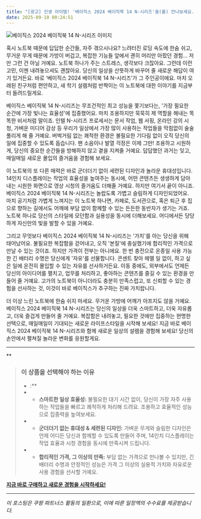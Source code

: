```yaml
---
title: "[광고] 인생 아이템! '베이직스 2024 베이직북 14 N-시리즈'을(를) 만나보세요."
date: 2025-09-10 00:24:51
---
```

![베이직스 2024 베이직북 14 N-시리즈 이미지](https://ads-partners.coupang.com/image1/GZOgloYJ1IBfkTgzGWG6EQpD5w1vIZj_IxG8egxGvIKUdUrAHLJ6VBQnW40rnX9P6mLvNTRmFyoV33qQQeb6j7E3kYMXjarF4JHrGPbFUiwXjJsw7eeJpWJNO6sDOo41f5VrFnrVK4s2S0_X-i2DQUMhEYfJ9Tzschr_9ZP0Dn1E_r0V0c-UuUSKDMhJ2HSKxLyFooEqOxly83QkCGSlNmmT6-LNfOn8JSiYD0vkaIVo95tDf_JfBL5oyFjJSxzZ8JLxOJyuLK2xtlu2LSb2vTUDjS9wRA==)

혹시 노트북 때문에 답답한 순간들, 자주 겪으시나요? 느려터진 로딩 속도에 한숨 쉬고, 무거운 무게 때문에 가방이 버겁고, 복잡한 기능들 앞에서 괜히 머리만 아팠던 경험… 저만 그런 건 아닐 거예요. 노트북 하나가 주는 스트레스, 생각보다 크잖아요. 그런데 이런 고민, 이젠 내려놓으셔도 괜찮아요. 당신의 일상을 산뜻하게 바꾸어 줄 새로운 해답이 여기 있거든요. 바로 ‘베이직스 2024 베이직북 14 N-시리즈’가 그 주인공이에요. 마치 오래된 친구처럼 편안하고, 새 학기 설렘처럼 반짝이는 이 노트북에 대한 이야기를 지금부터 들려드릴게요.

베이직스 베이직북 14 N-시리즈는 무조건적인 최고 성능을 쫓기보다는, '가장 필요한 순간에 가장 빛나는 효율성'에 집중했어요. 마치 조용하지만 묵묵히 제 역할을 해내는 똑똑한 비서처럼 말이죠. 인텔 N-시리즈 프로세서는 문서 작업, 웹 서핑, 온라인 강의 시청, 가벼운 미디어 감상 등 우리가 일상에서 가장 많이 사용하는 작업들을 막힘없이 술술 풀리게 해 줄 거예요. 버벅거림 없는 쾌적한 환경은 불필요한 기다림 없이 오직 당신의 일에 집중할 수 있도록 돕습니다. 팬 소음이나 발열 걱정은 이제 그만! 조용하고 시원하게, 당신의 중요한 순간들을 방해하지 않고 곁을 지켜줄 거예요. 답답했던 과거는 잊고, 매일매일 새로운 몰입의 즐거움을 경험해 보세요.

이 노트북의 또 다른 매력은 바로 군더더기 없이 세련된 디자인과 놀라운 휴대성입니다. 14인치 디스플레이는 작업의 효율성을 높여주는 동시에, 어떤 콘텐츠든 생생하게 담아내는 시원한 화면으로 영상 시청의 즐거움도 더해줄 거예요. 하지만 여기서 끝이 아니죠. 베이직스 2024 베이직북 14 N-시리즈는 놀랍도록 가볍고 슬림하게 디자인되었어요. 마치 공기처럼 가볍게 느껴지는 이 노트북 하나면, 카페로, 도서관으로, 혹은 퇴근 후 집으로 향하는 길에서도 어깨에 부담 없이 함께할 수 있는 든든한 동반자가 생기는 거죠. 노트북 하나로 당신의 스타일에 모던함과 실용성을 동시에 더해보세요. 어디에서든 당당하게 자신만의 빛을 발할 수 있을 거예요.

그리고 무엇보다 베이직스 2024 베이직북 14 N-시리즈는 '가치'를 아는 당신을 위해 태어났어요. 불필요한 복잡함을 걷어내고, 오직 '본질'에 충실했기에 합리적인 가격으로 만날 수 있는 것이죠. 하지만 가격이 전부는 아니에요. 한 번 충전으로 온종일 사용 가능한 긴 배터리 수명은 당신에게 '자유'를 선물합니다. 콘센트 찾아 헤맬 일 없이, 하고 싶은 일에 온전히 몰입할 수 있는 자유를 선사하거든요. 이동 중에도, 외부에서도 언제든 당신의 아이디어를 펼치고, 업무를 처리하고, 좋아하는 콘텐츠를 즐길 수 있는 환경을 만들어 줄 거예요. 고가의 노트북이 아니더라도 충분히 만족스럽고, 또 신뢰할 수 있는 경험을 선사하는 것, 이것이 바로 베이직스가 추구하는 진짜 가치랍니다.

더 이상 느린 노트북에 한숨 쉬지 마세요. 무거운 가방에 어깨가 아프지도 않을 거예요. 베이직스 2024 베이직북 14 N-시리즈는 당신의 일상을 더욱 스마트하고, 더욱 자유롭고, 더욱 즐겁게 만들어 줄 거예요. 복잡함은 내려놓고, 필요한 것에만 집중하는 현명한 선택으로, 매일매일이 기대되는 새로운 라이프스타일을 시작해 보세요! 지금 바로 베이직스 2024 베이직북 14 N-시리즈와 함께 새로운 일상의 설렘을 경험해 보세요! 당신의 손안에서 펼쳐질 놀라운 변화를 응원할게요.

---

**


> ### 이 상품을 선택해야 하는 이유
> - :**
> - *   **스마트한 일상 효율성:** 불필요한 대기 시간 없이, 당신이 가장 자주 사용하는 작업들을 빠르고 쾌적하게 처리해 드려요. 조용하고 효율적인 성능으로 집중력을 높여보세요.
> - *   **군더더기 없는 휴대성 & 세련된 디자인:** 가벼운 무게와 슬림한 디자인은 언제 어디든 당신과 함께할 수 있도록 만들어 주며, 14인치 디스플레이는 작업 효율과 시청 경험을 동시에 만족시켜 드립니다.
> - *   **합리적인 가격, 그 이상의 만족:** 부담 없는 가격으로 만나볼 수 있지만, 긴 배터리 수명과 안정적인 성능은 가격 그 이상의 실용적 가치와 자유로운 사용 경험을 선사할 거예요.


[**지금 바로 구매하고 새로운 경험을 시작하세요!**](https://link.coupang.com/re/AFFSDP?lptag=AF8916626&pageKey=6662026640&itemId=26024097238&vendorItemId=92984476751&traceid=V0-153-952b0483aa8a9787&requestid=20250910092432407314232433&token=31850C%7CGM)

---
_이 포스팅은 쿠팡 파트너스 활동의 일환으로, 이에 따른 일정액의 수수료를 제공받습니다._
